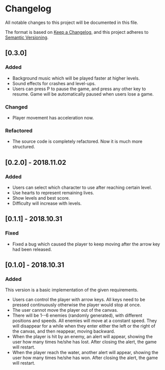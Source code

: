# Changelog

All notable changes to this project will be documented in this file.

The format is based on [Keep a Changelog](https://keepachangelog.com/en/1.0.0/),
and this project adheres to [Semantic Versioning](https://semver.org/spec/v2.0.0.html).

## [0.3.0]

### Added

- Background music which will be played faster at higher levels.
- Sound effects for crashes and level-ups.
- Users can press P to pause the game, and press any other key to resume. Game will be automatically paused when users lose a game.

### Changed

- Player movement has acceleration now.

### Refactored

- The source code is completely refactored. Now it is much more structured.

## [0.2.0] - 2018.11.02

### Added

- Users can select which character to use after reaching certain level.
- Use hearts to represent remaining lives.
- Show levels and best score.
- Difficulty will increase with levels.

## [0.1.1] - 2018.10.31

### Fixed

- Fixed a bug which caused the player to keep moving after the arrow key had been released.

## [0.1.0] - 2018.10.31

### Added

This version is a basic implementation of the given requirements.

- Users can control the player with arrow keys. All keys need to be pressed continuously otherwise the player would stop at once.
- The user cannot move the player out of the canvas.
- There will be 1--6 enemies (randomly generated), with different positions and speeds. All enemies will move at a constant speed. They will disappear for a while when they enter either the left or the right of the canvas, and then reappear, moving backward.
- When the player is hit by an enemy, an alert will appear, showing the user how many times he/she has lost. After closing the alert, the game will restart.
- When the player reach the water, another alert will appear, showing the user how many times he/she has won. After closing the alert, the game will restart.